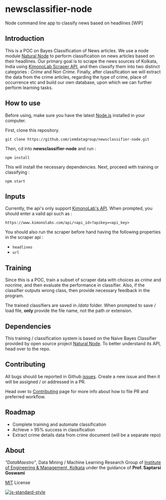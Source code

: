 # newsclassifier-node
Node command line app to classify news based on headlines [WIP]

## Introduction

This is a POC on Bayes Classification of News articles. We use a node module [Natural Node](https://github.com/NaturalNode/natural) to perform classification on news articles based on their headlines. Our primary goal is to scrape the news sources of Kolkata, India using [KimonoLab Scraper API](https://www.kimonolabs.com), and then classify them into two distinct categories : *Crime* and *Non Crime*. Finally, after classification we will extract the data from the crime articles, regarding the type of crime, place of occurrence etc and build our own database, upon which we can further perform learning tasks.

## How to use

Before using, make sure you have the latest [Node.js](https://nodejs.org/) installed in your computer.

First, clone this repository.

`git clone https://github.com/iemdatagroup/newsclassifier-node.git`

Then, cd into **newsclassifier-node** and run :

`npm install`

This will install the necessary dependencies. Next, proceed with training or classifying :

`npm start`

## Inputs

Currently, the api's only support [KimonoLab's API](https://www.kimonolabs.com). When prompted, you should enter a valid api such as :

`https://www.kimonolabs.com/api/<api_id>?apikey=<api_key>`

You should also run the scraper before hand having the following properties in the scraper api :
* `headlines`
* `url`

## Training

Since this is a POC, train a subset of scraper data with choices as *crime* and *nocrime*, and then evaluate the performance in classifier. Also, if the classifier outputs wrong class, then provide necessary feedback in the program.

The trained classifiers are saved in */data* folder. When prompted to save / load file, **only** provide the file name, not the path or extension.

## Dependencies

This training / classification system is based on the Naive Bayes Classifier provided by open source project [Natural Node](https://github.com/NaturalNode/natural). To better understand its API, head over to the repo.

## Contributing

All bugs should be reported in Github [issues](https://github.com/iemdatagroup/newsclassifier-node/issues). Create a new issue and then it will be assigned / or addressed in a PR.

Head over to [Contributing](CONTRIBUTING.md) page for more info about how to file PR and preferred workflow.

## Roadmap

* Complete training and automate classification
* Achieve > 95% success in classification
* Extract crime details data from crime document (will be a separate repo)

## About

*"DataMaestro"*, Data Mining / Machine Learning Research Group of [Institute of Engineering & Management, Kolkata](http://iem.edu.in) under the guidance of **Prof. Saptarsi Goswami**

[MIT](LICENSE) License

[![js-standard-style](https://cdn.rawgit.com/feross/standard/master/badge.svg)](https://github.com/feross/standard)
